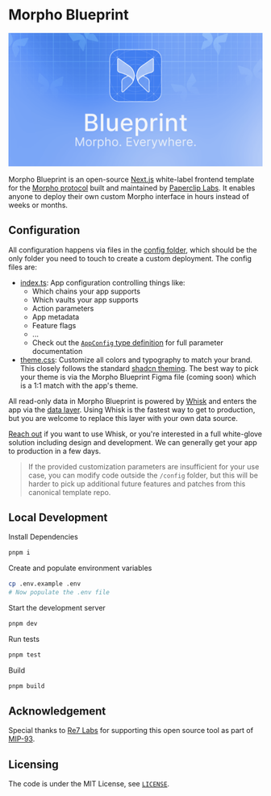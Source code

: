 # Morpho Blueprint

![Morpho Blueprint](/public/opengraph-image.png)

Morpho Blueprint is an open-source [Next.js](https://nextjs.org/) white-label frontend template for the [Morpho protocol](https://morpho.xyz/) built and maintained by [Paperclip Labs](https://paperclip.xyz/). It enables anyone to deploy their own custom Morpho interface in hours instead of weeks or months.

## Configuration

All configuration happens via files in the [config folder](src/config/), which should be the only folder you need to touch to create a custom deployment. The config files are:

-   [index.ts](src/config/index.ts): App configuration controlling things like:
    -   Which chains your app supports
    -   Which vaults your app supports
    -   Action parameters
    -   App metadata
    -   Feature flags
    -   ...
    -   Check out the [`AppConfig` type definition](src/config/types.ts) for full parameter documentation
-   [theme.css](src/config/theme.css): Customize all colors and typography to match your brand. This closely follows the standard [shadcn theming](https://ui.shadcn.com/themes). The best way to pick your theme is via the Morpho Blueprint Figma file (coming soon) which is a 1:1 match with the app's theme.

All read-only data in Morpho Blueprint is powered by [Whisk](https://www.whisk.so/) and enters the app via the [data layer](src/data/whisk). Using Whisk is the fastest way to get to production, but you are welcome to replace this layer with your own data source.

[Reach out](https://paperclip.xyz/contact) if you want to use Whisk, or you're interested in a full white-glove solution including design and development. We can generally get your app to production in a few days.

> If the provided customization parameters are insufficient for your use case, you can modify code outside the `/config` folder, but this will be harder to pick up additional future features and patches from this canonical template repo.

## Local Development

Install Dependencies

```bash
pnpm i
```

Create and populate environment variables

```bash
cp .env.example .env
# Now populate the .env file
```

Start the development server

```bash
pnpm dev
```

Run tests

```bash
pnpm test
```

Build

```bash
pnpm build
```

## Acknowledgement

Special thanks to [Re7 Labs](https://www.re7labs.xyz/) for supporting this open source tool as part of [MIP-93](https://forum.morpho.org/t/mip-93-call-for-grants/1177/23).

## Licensing

The code is under the MIT License, see [`LICENSE`](./LICENSE).
